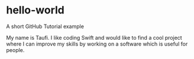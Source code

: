# hello-world
A short GitHub Tutorial example

My name is Taufi. I like coding Swift and would like to find a cool project where I can improve my skills by working on a software which is useful for people.
